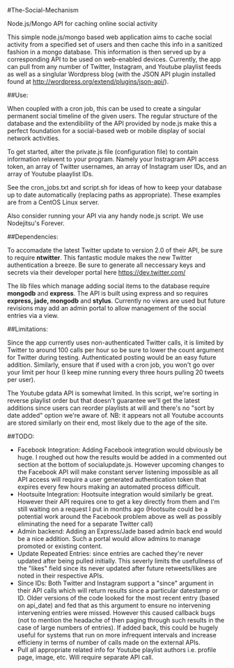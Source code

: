 #The-Social-Mechanism

Node.js/Mongo API for caching online social activity

This simple node.js/mongo based web application aims to cache social activity from a specified set of users and then cache this info in a sanitized fashion in a mongo database. This information is then served up by a corresponding API to be used on web-enabled devices. Currently, the app can pull from any number of Twitter, Instagram, and Youtube playlist feeds as well as a singlular Wordpress blog (with the JSON API plugin installed found at http://wordpress.org/extend/plugins/json-api/).

##Use:

When coupled with a cron job, this can be used to create a singular permanent social timeline of the given users. The regular structure of the database and the extendibility of the API provided by node.js make this a perfect foundation for a social-based web or mobile display of social network activities.

To get started, alter the private.js file (configuration file) to contain information relavent to your program. Namely your Instragram API access token, an array of Twitter usernames, an array of Instagram user IDs, and an array of Youtube plaaylist IDs.

See the cron_jobs.txt and script.sh for ideas of how to keep your database up to date automatically (replacing paths as appropriate). These examples are from a CentOS Linux server.

Also consider running your API via any handy node.js script. We use Nodejitsu's Forever.

##Dependencies:

To accomadate the latest Twitter update to version 2.0 of their API, be sure to require **ntwitter**. This fantastic module makes the new Twitter authentication a breeze. Be sure to generate all neccessary keys and secrets via their developer portal here https://dev.twitter.com/

The lib files which manage adding social items to the database require **mongodb** and **express**. The API is built using express and so requires **express, jade, mongodb** and **stylus**. Currently no views are used but future revisions may add an admin portal to allow management of the social entries via a view.

##Limitations:

Since the app currently uses non-authenticated Twitter calls, it is limited by Twitter to around 100 calls per hour so be sure to lower the count argument for Twitter during testing. Authenticated posting would be an easy future addition. Similarly, ensure that if used with a cron job, you won't go over your limit per hour (I keep mine running every three hours pulling 20 tweets per user).

The Youtube gdata API is somewhat limited. In this script, we're sorting in reverse playlist order but that doesn't guarantee we'll get the latest additions since users can reorder playlists at will and there's no "sort by date added" option we're aware of. NB: it appears not all Youtube accounts are stored similarly on their end, most likely due to the age of the site.

##TODO:
* Facebook Integration: Adding Facebook integration would obviously be huge. I roughed out how the results would be added in a commented out section at the bottom of socialupdate.js. However upcoming changes to the Facebook API will make constant server listening impossible as all API access will require a user generated authentication token that expires every few hours making an automated process difficult.
* Hootsuite Integration: Hootsuite integration would similarly be great. However their API requires one to get a key directly from them and I'm still waiting on a request I put in months ago (Hootsuite could be a potential work around the Facebook problem above as well as possibly eliminating the need for a separate Twitter call)
* Admin backend: Adding an Express/Jade based admin back end would be a nice addition. Such a portal would allow admins to manage promoted or existing content.
* Update Repeated Entries: since entries are cached they're never updated after being pulled initially. This severly limits the usefullness of the "likes" field since its never updated after future retweets/likes are noted in their respective APIs.
* Since IDs: Both Twitter and Instagram support a "since" argument in their API calls which will return results since a particular datestamp or ID. Older versions of the code looked for the most recent entry (based on api_date) and fed that as this argument to ensure no intervening intervening entries were missed. However this caused callback bugs (not to mention the headache of then paging through such results in the case of large numbers of entries). If added back, this could be hugely useful for systems that run on more infrequent intervals and increase efficieny in terms of number of calls made on the external APIs.
* Pull all appropriate related info for Youtube playlist authors i.e. profile page, image, etc. Will require separate API call.